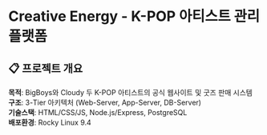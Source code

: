 # Creative Energy - K-POP 아티스트 관리 플랫폼

## 📋 프로젝트 개요

**목적**: BigBoys와 Cloudy 두 K-POP 아티스트의 공식 웹사이트 및 굿즈 판매 시스템  
**구조**: 3-Tier 아키텍처 (Web-Server, App-Server, DB-Server)  
**기술스택**: HTML/CSS/JS, Node.js/Express, PostgreSQL  
**배포환경**: Rocky Linux 9.4  

